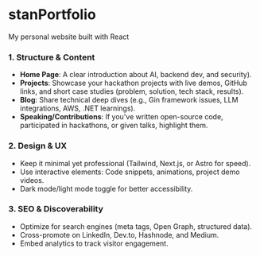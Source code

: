 # stanPortfolio
My personal website built with React

### **1. Structure & Content**
- **Home Page**: A clear introduction about AI, backend dev, and security).  
- **Projects**: Showcase your hackathon projects with live demos, GitHub links, and short case studies (problem, solution, tech stack, results).  
- **Blog**: Share technical deep dives (e.g., Gin framework issues, LLM integrations, AWS, .NET learnings).  
- **Speaking/Contributions**: If you've written open-source code, participated in hackathons, or given talks, highlight them.  

### **2. Design & UX**
- Keep it minimal yet professional (Tailwind, Next.js, or Astro for speed).  
- Use interactive elements: Code snippets, animations, project demo videos.  
- Dark mode/light mode toggle for better accessibility.  

### **3. SEO & Discoverability**
- Optimize for search engines (meta tags, Open Graph, structured data).  
- Cross-promote on LinkedIn, Dev.to, Hashnode, and Medium.  
- Embed analytics to track visitor engagement.  

